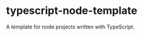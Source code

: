 typescript-node-template
========================

A template for node projects written with TypeScript.